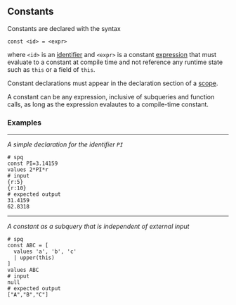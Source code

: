 ## Constants

Constants are declared with the syntax
```
const <id> = <expr>
```
where `<id>` is an [identifier](../syntax.md#identifiers)
and `<expr>` is a constant [expression](expressions.md)
that must evaluate to a constant at compile time and not reference any
runtime state such as `this` or a field of `this`.

Constant declarations must appear in the declaration section of a [scope](../syntax.md#scope).

A constant can be any expression, inclusive of subqueries and function calls, as
long as the expression evalautes to a compile-time constant.

### Examples

---

_A simple declaration for the identifier `PI`_

```mdtest-spq
# spq
const PI=3.14159
values 2*PI*r
# input
{r:5}
{r:10}
# expected output
31.4159
62.8318
```

---

_A constant as a subquery that is independent of external input_

```mdtest-spq
# spq
const ABC = [
  values 'a', 'b', 'c'
  | upper(this)
]
values ABC
# input
null
# expected output
["A","B","C"]
```
